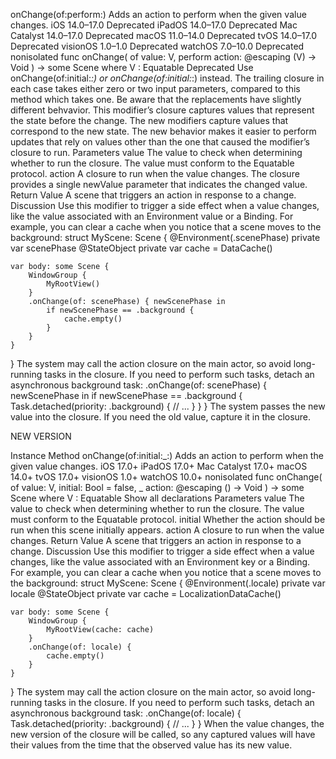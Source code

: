 onChange(of:perform:)
Adds an action to perform when the given value changes.
iOS 14.0–17.0
Deprecated
iPadOS 14.0–17.0
Deprecated
Mac Catalyst 14.0–17.0
Deprecated
macOS 11.0–14.0
Deprecated
tvOS 14.0–17.0
Deprecated
visionOS 1.0–1.0
Deprecated
watchOS 7.0–10.0
Deprecated
nonisolated
func onChange<V>(
    of value: V,
    perform action: @escaping (V) -> Void
) -> some Scene where V : Equatable
Deprecated
Use onChange(of:initial:_:) or onChange(of:initial:_:) instead. The trailing closure in each case takes either zero or two input parameters, compared to this method which takes one.
Be aware that the replacements have slightly different behvavior. This modifier’s closure captures values that represent the state before the change. The new modifiers capture values that correspond to the new state. The new behavior makes it easier to perform updates that rely on values other than the one that caused the modifier’s closure to run.
Parameters
value
The value to check when determining whether to run the closure. The value must conform to the Equatable protocol.
action
A closure to run when the value changes. The closure provides a single newValue parameter that indicates the changed value.
Return Value
A scene that triggers an action in response to a change.
Discussion
Use this modifier to trigger a side effect when a value changes, like the value associated with an Environment value or a Binding. For example, you can clear a cache when you notice that a scene moves to the background:
struct MyScene: Scene {
    @Environment(\.scenePhase) private var scenePhase
    @StateObject private var cache = DataCache()


    var body: some Scene {
        WindowGroup {
            MyRootView()
        }
        .onChange(of: scenePhase) { newScenePhase in
            if newScenePhase == .background {
                cache.empty()
            }
        }
    }
}
The system may call the action closure on the main actor, so avoid long-running tasks in the closure. If you need to perform such tasks, detach an asynchronous background task:
.onChange(of: scenePhase) { newScenePhase in
    if newScenePhase == .background {
        Task.detached(priority: .background) {
            // ...
        }
    }
}
The system passes the new value into the closure. If you need the old value, capture it in the closure.


NEW VERSION

Instance Method
onChange(of:initial:_:)
Adds an action to perform when the given value changes.
iOS 17.0+
iPadOS 17.0+
Mac Catalyst 17.0+
macOS 14.0+
tvOS 17.0+
visionOS 1.0+
watchOS 10.0+
nonisolated
func onChange<V>(
    of value: V,
    initial: Bool = false,
    _ action: @escaping () -> Void
) -> some Scene where V : Equatable
Show all declarations
Parameters
value
The value to check when determining whether to run the closure. The value must conform to the Equatable protocol.
initial
Whether the action should be run when this scene initially appears.
action
A closure to run when the value changes.
Return Value
A scene that triggers an action in response to a change.
Discussion
Use this modifier to trigger a side effect when a value changes, like the value associated with an Environment key or a Binding. For example, you can clear a cache when you notice that a scene moves to the background:
struct MyScene: Scene {
    @Environment(\.locale) private var locale
    @StateObject private var cache = LocalizationDataCache()


    var body: some Scene {
        WindowGroup {
            MyRootView(cache: cache)
        }
        .onChange(of: locale) {
            cache.empty()
        }
    }
}
The system may call the action closure on the main actor, so avoid long-running tasks in the closure. If you need to perform such tasks, detach an asynchronous background task:
.onChange(of: locale) {
    Task.detached(priority: .background) {
        // ...
    }
}
When the value changes, the new version of the closure will be called, so any captured values will have their values from the time that the observed value has its new value.
